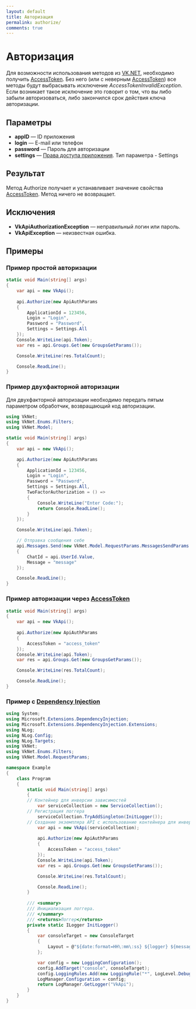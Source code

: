 ```yaml
---
layout: default
title: Авторизация
permalink: authorize/
comments: true
---
```

# Авторизация
Для возможности использования методов из [VK.NET](http://vknet.github.io/vk), необходимо получить [AccessToken](https://goo.gl/N2gpoV). Без него (или с неверным [AccessToken](https://goo.gl/N2gpoV)) все методы будут выбрасывать исключение *AccessTokenInvalidException*. Если возникает такое исключение это говорит о том, что вы либо забыли авторизоваться, либо закончился срок действия ключа авторизации.

## Параметры
+ **appID** — ID приложения
+ **login** — E-mail или телефон
+ **password** — Пароль для авторизации
+ **settings** — [Права доступа приложения](https://vk.com/dev/permissions). Тип параметра - Settings

## Результат
Метод Authorize получает и устанавливает значение свойства [AccessToken](https://goo.gl/N2gpoV). Метод ничего не возвращает.

## Исключения
+ **VkApiAuthorizationException** — неправильный логин или пароль.
+ **VkApiException** — неизвестная ошибка.

## Примеры

### Пример простой авторизации
```csharp
static void Main(string[] args)
{
	var api = new VkApi();
	
	api.Authorize(new ApiAuthParams
	{
		ApplicationId = 123456,
		Login = "Login",
		Password = "Password",
		Settings = Settings.All
	});
	Console.WriteLine(api.Token);
	var res = api.Groups.Get(new GroupsGetParams());

	Console.WriteLine(res.TotalCount);

	Console.ReadLine();
}

```

### Пример двухфакторной авторизации
Для двухфакторной авторизации необходимо передать пятым параметром обработчик, возвращающий код авторизации.

```csharp
using VkNet;
using VkNet.Enums.Filters;
using VkNet.Model;

static void Main(string[] args)
{
    var api = new VkApi();

    api.Authorize(new ApiAuthParams
    {
        ApplicationId = 123456,
        Login = "Login",
        Password = "Password",
        Settings = Settings.All,
        TwoFactorAuthorization = () =>
        {
            Console.WriteLine("Enter Code:");
            return Console.ReadLine();
        }
    });

    Console.WriteLine(api.Token);

    // Отправка сообщения себе
    api.Messages.Send(new VkNet.Model.RequestParams.MessagesSendParams
    {
        ChatId = api.UserId.Value,
        Message = "message"
    });

    Console.ReadLine();
}
```

### Пример авторизации через [AccessToken](https://goo.gl/N2gpoV)
```csharp
static void Main(string[] args)
{
    var api = new VkApi();
    
    api.Authorize(new ApiAuthParams
    {
        AccessToken = "access_token"
    });
    Console.WriteLine(api.Token);
    var res = api.Groups.Get(new GroupsGetParams());

    Console.WriteLine(res.TotalCount);

    Console.ReadLine();
}
```

### Пример с [Dependency Injection](https://docs.microsoft.com/ru-ru/aspnet/core/fundamentals/dependency-injection)
```csharp
using System;
using Microsoft.Extensions.DependencyInjection;
using Microsoft.Extensions.DependencyInjection.Extensions;
using NLog;
using NLog.Config;
using NLog.Targets;
using VkNet;
using VkNet.Enums.Filters;
using VkNet.Model.RequestParams;

namespace Example
{
    class Program
    {
        static void Main(string[] args)
        {
	    // Контейнер для инверсии зависимостей
            var serviceCollection = new ServiceCollection();
	    // Регистрация логгера
            serviceCollection.TryAddSingleton(InitLogger());
	    // Создание экземпляра API с использование контейнера для инверсии зависимостей
            var api = new VkApi(serviceCollection);
            
            api.Authorize(new ApiAuthParams
            {
                AccessToken = "access_token"
            });
            Console.WriteLine(api.Token);
            var res = api.Groups.Get(new GroupsGetParams());

            Console.WriteLine(res.TotalCount);

            Console.ReadLine();
        }
        
        /// <summary>
        /// Инициализация логгера.
        /// </summary>
        /// <returns>Логгер</returns>
        private static ILogger InitLogger()
        {
            var consoleTarget = new ConsoleTarget
            {
                Layout = @"${date:format=HH\:mm\:ss} ${logger} ${message}"
            };

            var config = new LoggingConfiguration();
            config.AddTarget("console", consoleTarget);
            config.LoggingRules.Add(new LoggingRule("*", LogLevel.Debug, consoleTarget));
            LogManager.Configuration = config;
            return LogManager.GetLogger("VkApi");
        }
    }
}
```
